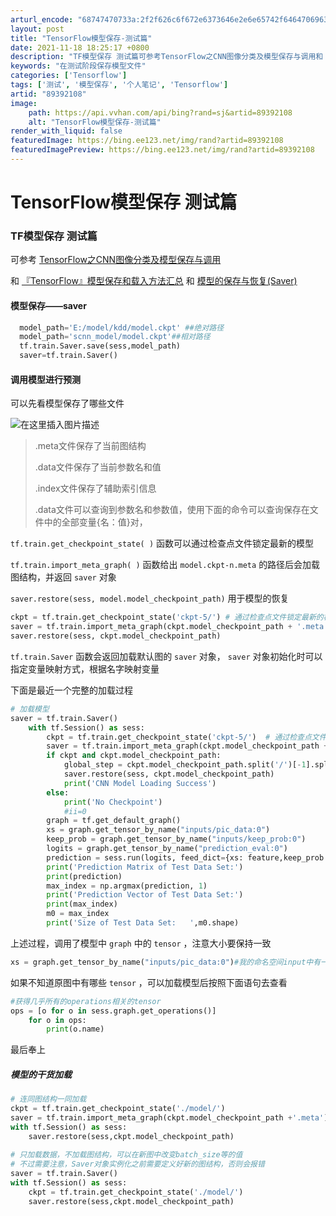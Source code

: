 ```yaml
---
arturl_encode: "68747470733a:2f2f626c6f672e6373646e2e6e65742f6464706963636f6c6f:2f61727469636c652f64657461696c732f3839333932313038"
layout: post
title: "TensorFlow模型保存-测试篇"
date: 2021-11-18 18:25:17 +0800
description: "TF模型保存 测试篇可参考TensorFlow之CNN图像分类及模型保存与调用和『TensorFlo"
keywords: "在测试阶段保存模型文件"
categories: ['Tensorflow']
tags: ['测试', '模型保存', '个人笔记', 'Tensorflow']
artid: "89392108"
image:
    path: https://api.vvhan.com/api/bing?rand=sj&artid=89392108
    alt: "TensorFlow模型保存-测试篇"
render_with_liquid: false
featuredImage: https://bing.ee123.net/img/rand?artid=89392108
featuredImagePreview: https://bing.ee123.net/img/rand?artid=89392108
---
```


# TensorFlow模型保存 测试篇

### TF模型保存 测试篇

可参考
[TensorFlow之CNN图像分类及模型保存与调用](https://huizhou-xmu.github.io/2017/07/02/cnn_flower_classification/)
  
和
[『TensorFlow』模型保存和载入方法汇总](https://www.cnblogs.com/hellcat/p/6925757.html#_label0_0)
和
[模型的保存与恢复(Saver)](https://www.cnblogs.com/denny402/p/6940134.html)

#### 模型保存——saver

```python
  model_path='E:/model/kdd/model.ckpt' ##绝对路径
  model_path='scnn_model/model.ckpt'##相对路径
  tf.train.Saver.save(sess,model_path)
  saver=tf.train.Saver()

```

#### 调用模型进行预测

可以先看模型保存了哪些文件
  
![在这里插入图片描述](https://i-blog.csdnimg.cn/blog_migrate/f4752e84fbae7454c508d4e55f45f299.png)

> .meta文件保存了当前图结构
>
> .data文件保存了当前参数名和值
>
> .index文件保存了辅助索引信息
>
> .data文件可以查询到参数名和参数值，使用下面的命令可以查询保存在文件中的全部变量{名：值}对，

`tf.train.get_checkpoint_state( )`
函数可以通过检查点文件锁定最新的模型
  
`tf.train.import_meta_graph( )`
函数给出
`model.ckpt-n.meta`
的路径后会加载图结构，并返回
`saver`
对象
  
`saver.restore(sess, model.model_checkpoint_path)`
用于模型的恢复

```python
ckpt = tf.train.get_checkpoint_state('ckpt-5/') # 通过检查点文件锁定最新的模型
saver = tf.train.import_meta_graph(ckpt.model_checkpoint_path + '.meta')  # 载入图结构，保存在.meta文件中
saver.restore(sess, ckpt.model_checkpoint_path)

```

`tf.train.Saver`
函数会返回加载默认图的
`saver`
对象，
`saver`
对象初始化时可以指定变量映射方式，根据名字映射变量
  
下面是最近一个完整的加载过程

```python
# 加载模型
saver = tf.train.Saver()
    with tf.Session() as sess:
        ckpt = tf.train.get_checkpoint_state('ckpt-5/')  # 通过检查点文件锁定最新的模型
        saver = tf.train.import_meta_graph(ckpt.model_checkpoint_path + '.meta')  # 载入图结构，保存在.meta文件中
        if ckpt and ckpt.model_checkpoint_path:
            global_step = ckpt.model_checkpoint_path.split('/')[-1].split('-')[-1]
            saver.restore(sess, ckpt.model_checkpoint_path)
            print('CNN Model Loading Success')
        else:
            print('No Checkpoint')
            #ii=0
        graph = tf.get_default_graph()
        xs = graph.get_tensor_by_name("inputs/pic_data:0")
        keep_prob = graph.get_tensor_by_name("inputs/keep_prob:0")
        logits = graph.get_tensor_by_name("prediction_eval:0")
        prediction = sess.run(logits, feed_dict={xs: feature,keep_prob: 1.0})  ##?
        print('Prediction Matrix of Test Data Set:')
        print(prediction)
        max_index = np.argmax(prediction, 1)
        print('Prediction Vector of Test Data Set:')
        print(max_index)
        m0 = max_index
        print('Size of Test Data Set:   ',m0.shape)


```

上述过程，调用了模型中
`graph`
中的
`tensor`
，注意大小要保持一致

```python
xs = graph.get_tensor_by_name("inputs/pic_data:0")#我的命名空间input中有一个名为pic_data的tensor

```

如果不知道原图中有哪些
`tensor`
，可以加载模型后按照下面语句去查看

```python
#获得几乎所有的operations相关的tensor
ops = [o for o in sess.graph.get_operations()]
    for o in ops:
        print(o.name)

```

最后奉上

##### **模型的干货加载**

```python
# 连同图结构一同加载
ckpt = tf.train.get_checkpoint_state('./model/')
saver = tf.train.import_meta_graph(ckpt.model_checkpoint_path +'.meta')
with tf.Session() as sess:
    saver.restore(sess,ckpt.model_checkpoint_path)
             
# 只加载数据，不加载图结构，可以在新图中改变batch_size等的值
# 不过需要注意，Saver对象实例化之前需要定义好新的图结构，否则会报错
saver = tf.train.Saver()
with tf.Session() as sess:
    ckpt = tf.train.get_checkpoint_state('./model/')
    saver.restore(sess,ckpt.model_checkpoint_path)


```